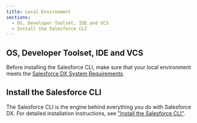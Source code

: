 ```yaml
---
title: Local Environment
sections:
  - OS, Developer Toolset, IDE and VCS
  - Install the Salesforce CLI
---
```


## OS, Developer Toolset, IDE and VCS

Before installing the Salesforce CLI, make sure that your local environment meets the [Salesforce DX System Requirements][SFDX_SYSTEM_REQS].

## Install the Salesforce CLI

The Salesforce CLI is the engine behind everything you do with Salesforce DX.  For detailed installation instructions, see ["Install the Salesforce CLI"][INSTALL_SALESFORCE_CLI].



[SFDX_SYSTEM_REQS]: http://bit.ly/sfdx-system-requirements      "Salesforce DX System Requirements"
[INSTALL_SALESFORCE_CLI]: http://bit.ly/install-salesforce-cli  "Install the Salesforce CLI"
